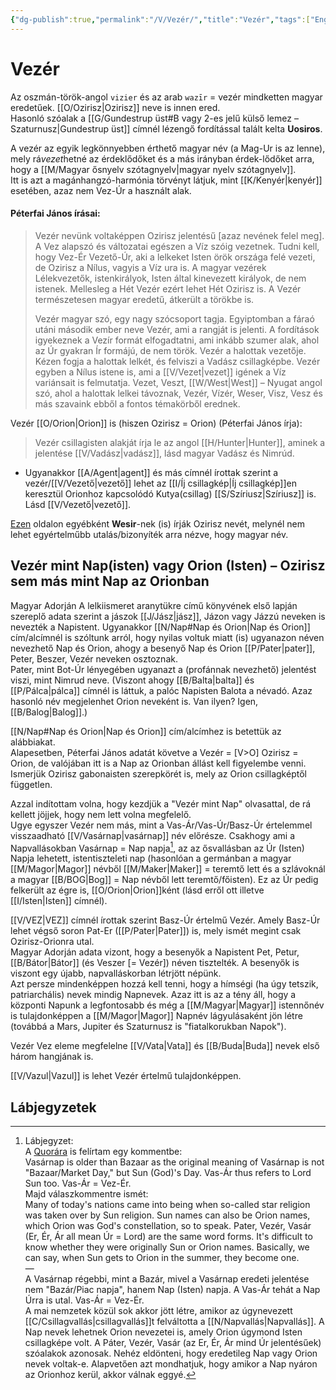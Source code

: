 ```yaml
---
{"dg-publish":true,"permalink":"/V/Vezér/","title":"Vezér","tags":["Englishtexttranslated"],"created":"2023-10-20T01:40","updated":"2024-02-02T04:17"}
---
```



# Vezér

Az oszmán-török-angol `vizier` és az arab `wazīr` = vezér mindketten magyar eredetűek. [[O/Ozirisz\|Ozirisz]] neve is innen ered.  
Hasonló szóalak a [[G/Gundestrup üst#B vagy 2-es jelű külső lemez – Szaturnusz\|Gundestrup üst]] címnél lézengő fordítással talált kelta **Uosiros**.  

A vezér az egyik legkönnyebben érthető magyar név (a Mag-Ur is az lenne), mely rá*vezet*hetné az érdeklődőket és a más irányban érdek-lődőket arra, hogy a [[M/Magyar ősnyelv szótagnyelv\|magyar nyelv szótagnyelv]].  
Itt is azt a magánhangzó-harmónia törvényt látjuk, mint [[K/Kenyér\|kenyér]] esetében, azaz nem Vez-Úr a használt alak.  

#### Péterfai János írásai:  

> Vezér nevünk voltaképpen Ozirisz jelentésű \[azaz nevének felel meg\]. A Vez alapszó és változatai egészen a Víz szóig vezetnek. Tudni kell, hogy Vez-Ér Vezető-Úr, aki a lelkeket Isten örök országa felé vezeti, de Ozirisz a Nílus, vagyis a Víz ura is. A magyar vezérek Lélekvezetők, istenkirályok, Isten által kinevezett királyok, de nem istenek. Mellesleg a Hét Vezér ezért lehet Hét Ozirisz is. A Vezér természetesen magyar eredetű, átkerült a törökbe is.  
>
> Vezér magyar szó, egy nagy szócsoport tagja. Egyiptomban a fáraó utáni második ember neve Vezér, ami a rangját is jelenti. A fordítások igyekeznek a Vezír formát elfogadtatni, ami inkább szumer alak, ahol az Úr gyakran Ír formájú, de nem török. Vezér a halottak vezetője. Kézen fogja a halottak lelkét, és felviszi a Vadász csillagképbe. Vezér egyben a Nílus istene is, ami a [[V/Vezet\|vezet]] igének a Víz variánsait is felmutatja. Vezet, Veszt, [[W/West\|West]] – Nyugat angol szó, ahol a halottak lelkei távoznak, Vezér, Vízér, Weser, Visz, Vesz és más szavaink ebből a fontos témakörből erednek.  

Vezér [[O/Orion\|Orion]] is (hiszen Ozirisz = Orion) (Péterfai János írja):  
> Vezér csillagisten alakját írja le az angol [[H/Hunter\|Hunter]], aminek a jelentése [[V/Vadász\|vadász]], lásd magyar Vadász és Nimrúd.  
- Ugyanakkor [[A/Agent\|agent]] és más címnél írottak szerint a vezér/[[V/Vezető\|vezető]] lehet az [[I/Íj csillagkép\|Íj csillagkép]]en keresztül Orionhoz kapcsolódó Kutya(csillag) [[S/Szíriusz\|Szíriusz]] is. Lásd [[V/Vezető\|vezető]].  

[Ezen](https://sophialinus.webs.com/egyptiancalendar.htm) oldalon egyébként **Wesir**-nek (is) írják Ozirisz nevét, melynél nem lehet egyértelműbb utalás/bizonyíték arra nézve, hogy magyar név.  

## Vezér mint Nap(isten) vagy Orion (Isten) – Ozirisz sem más mint Nap az Orionban

Magyar Adorján A lelkiismeret aranytükre című könyvének első lapján szereplő adata szerint a jászok [[J/Jász\|jász]], Jázon vagy Jázzú neveken is nevezték a Napistent. Ugyanakkor [[N/Nap#Nap és Orion\|Nap és Orion]] cím/alcímnél is szóltunk arról, hogy nyilas voltuk miatt (is) ugyanazon néven nevezhető Nap és Orion, ahogy a besenyő Nap és Orion [[P/Pater\|pater]], Peter, Beszer, Vezér neveken osztoznak.  
Pater, mint Bot-Úr lényegében ugyanazt a (profánnak nevezhető) jelentést viszi, mint Nimrud neve. (Viszont ahogy [[B/Balta\|balta]] és [[P/Pálca\|pálca]] címnél is láttuk, a palóc Napisten Balota a névadó. Azaz hasonló név megjelenhet Orion neveként is. Van ilyen? Igen, [[B/Balog\|Balog]].)  

[[N/Nap#Nap és Orion\|Nap és Orion]] cím/alcímhez is betettük az alábbiakat.  
Alapesetben, Péterfai János adatát követve a Vezér = \[V>O\] Ozirisz = Orion, de valójában itt is a Nap az Orionban állást kell figyelembe venni. Ismerjük Ozirisz gabonaisten szerepkörét is, mely az Orion csillagképtől független.  

Azzal indítottam volna, hogy kezdjük a "Vezér mint Nap" olvasattal, de rá kellett jöjjek, hogy nem lett volna megfelelő.  
Ugye egyszer Vezér nem más, mint a Vas-Ár/Vas-Úr/Basz-Úr értelemmel visszaadható [[V/Vasárnap\|vasárnap]] név előrésze. Csakhogy ami a Napvallásokban Vasárnap = Nap napja[^1], az az ősvallásban az Úr (Isten) Napja lehetett, istentiszteleti nap (hasonlóan a germánban a magyar [[M/Magor\|Magor]] névből [[M/Maker\|Maker]] = teremtő lett és a szlávoknál a magyar [[B/BOG\|Bog]] = Nap névből lett teremtő/főisten). Ez az Úr pedig felkerült az égre is, [[O/Orion\|Orion]]ként (lásd erről ott illetve [[I/Isten\|Isten]] címnél).  

[[V/VEZ\|VEZ]] címnél írottak szerint Basz-Úr értelmű Vezér. Amely Basz-Úr lehet végső soron Pat-Er ([[P/Pater\|Pater]]) is, mely ismét megint csak Ozirisz-Orionra utal.  
Magyar Adorján adata vizont, hogy a besenyők a Napistent Pet, Petur, [[B/Bátor\|Bátor]] (és Veszer \[= Vezér\]) néven tisztelték. A besenyők is viszont egy újabb, napvalláskorban létrjött népünk.  
Azt persze mindenképpen hozzá kell tenni, hogy a hímségi (ha úgy tetszik, patriarchális) nevek mindig Napnevek. Azaz itt is az a tény áll, hogy a központi Napunk a legfontosabb és még a [[M/Magyar\|Magyar]] istennőnév is tulajdonképpen a [[M/Magor\|Magor]] Napnév lágyulásaként jön létre (továbbá a Mars, Jupiter és Szaturnusz is "fiatalkorukban Napok").  

Vezér Vez eleme megfelelne [[V/Vata\|Vata]] és [[B/Buda\|Buda]] nevek első három hangjának is.  

[[V/Vazul\|Vazul]] is lehet Vezér értelmű tulajdonképpen.  

## Lábjegyzetek

[^1]: Lábjegyzet:  
A [Quorára](https://qr.ae/pNfUQD) is felírtam egy kommentbe:  
Vasárnap is older than Bazaar as the original meaning of Vasárnap is not "Bazaar/Market Day," but Sun (God)'s Day. Vas-Ár thus refers to Lord Sun too. Vas-Ár = Vez-Ér.  
Majd válaszkommentre ismét:  
Many of today's nations came into being when so-called star religion was taken over by Sun religion. Sun names can also be Orion names, which Orion was God's constellation, so to speak. Pater, Vezér, Vasár (Er, Ér, Ár all mean Úr = Lord) are the same word forms. It's difficult to know whether they were originally Sun or Orion names. Basically, we can say, when Sun gets to Orion in the summer, they become one.  
—  
A Vasárnap régebbi, mint a Bazár, mivel a Vasárnap eredeti jelentése nem "Bazár/Piac napja", hanem Nap (Isten) napja. A Vas-Ár tehát a Nap Úrra is utal. Vas-Ár = Vez-Ér.  
A mai nemzetek közül sok akkor jött létre, amikor az úgynevezett [[C/Csillagvallás\|csillagvallás]]t felváltotta a [[N/Napvallás\|Napvallás]]. A Nap nevek lehetnek Orion nevezetei is, amely Orion úgymond Isten csillagképe volt. A Páter, Vezér, Vasár (az Er, Ér, Ár mind Úr jelentésűek) szóalakok azonosak. Nehéz eldönteni, hogy eredetileg Nap vagy Orion nevek voltak-e. Alapvetően azt mondhatjuk, hogy amikor a Nap nyáron az Orionhoz kerül, akkor válnak eggyé.  